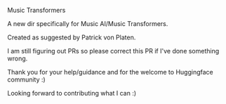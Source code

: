 Music Transformers

A new dir specifically for Music AI/Music Transformers.

Created as suggested by Patrick von Platen. 

I am still figuring out PRs so please correct this PR if I've done something wrong.

Thank you for your help/guidance and for the welcome to Huggingface community :)

Looking forward to contributing what I can :)

